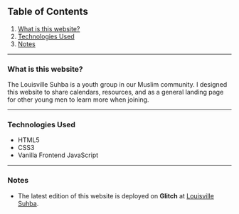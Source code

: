 
## Table of Contents

1. [What is this website?](#id-section1)
2. [Technologies Used](#id-section2)
3. [Notes](#id-section3)

<hr>

<div  id='id-section1'/>

### What is this website?


The Louisville Suhba is a youth group in our Muslim community. I designed this website to share calendars, resources, and as a general landing page for other young men to learn more when joining.

<hr>

<div id='id-section2' />

### Technologies Used

* HTML5
* CSS3
* Vanilla Frontend JavaScript

<hr>

<div id='id-section3' />

### Notes

* The latest edition of this website is deployed on **Glitch** at [Louisville Suhba](http://lou-suhba.glitch.me/).
